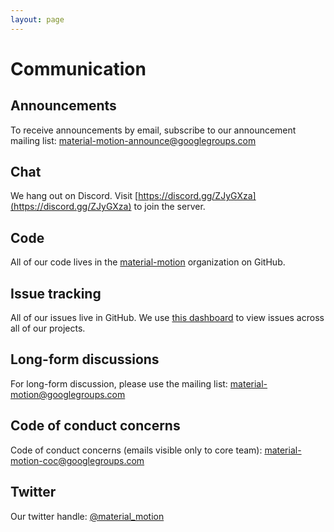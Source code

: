 ```yaml
---
layout: page
---
```


# Communication

## Announcements

To receive announcements by email, subscribe to our announcement mailing list: [material-motion-announce@googlegroups.com](https://groups.google.com/forum/#!forum/material-motion-announce)

## Chat

We hang out on Discord. Visit [https://discord.gg/ZJyGXza](https://discord.gg/ZJyGXza) to join the server.

## Code

All of our code lives in the [material-motion](https://github.com/material-motion) organization on GitHub.

## Issue tracking

All of our issues live in GitHub. We use [this dashboard](https://github.com/issues?utf8=%E2%9C%93&q=is%3Aopen+is%3Aissue+user%3Amaterial-motion+) to view issues across all of our projects.

## Long-form discussions

For long-form discussion, please use the mailing list: [material-motion@googlegroups.com](https://groups.google.com/forum/#!forum/material-motion)

## Code of conduct concerns

Code of conduct concerns (emails visible only to core team): [material-motion-coc@googlegroups.com](mailto:material-motion-coc@googlegroups.com)

## Twitter

Our twitter handle: [@material_motion](http://twitter.com/material_motion)
